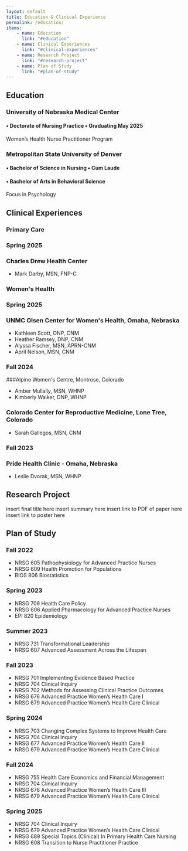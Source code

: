 ```yaml
---
layout: default
title: Education & Clinical Experience
permalink: /education/
items:
    - name: Education
      link: "#education"
    - name: Clinical Experiences
      link: "#clinical-experiences"
    - name: Research Project
      link: "#research-project"
    - name: Plan of Study
      link: "#plan-of-study"
---
```

## Education
### University of Nebraska Medical Center
#### • Doctorate of Nursing Practice • Graduating May 2025
Women’s Health Nurse Practitioner Program

### Metropolitan State University of Denver
#### • Bachelor of Science in Nursing • Cum Laude
#### • Bachelor of Arts in Behavioral Science
Focus in Psychology

## Clinical Experiences

### Primary Care

### Spring 2025

### Charles Drew Health Center

- Mark Darby, MSN, FNP-C

### Women's Health

### Spring 2025
### UNMC Olsen Center for Women's Health, Omaha, Nebraska
- Kathleen Scott, DNP, CNM
- Heather Ramsey, DNP, CNM
- Alyssa Fischer, MSN, APRN-CNM
- April Nelson, MSN, CNM

### Fall 2024

###Alpine Women's Centre, Montrose, Colorado

- Amber Mullally, MSN, WHNP
- Kimberly Walker, DNP, WHNP

### Colorado Center for Reproductive Medicine, Lone Tree, Colorado

- Sarah Gallegos, MSN, CNM

### Fall 2023

### Pride Health Clinic - Omaha, Nebraska
- Leslie Dvorak, MSN, WHNP

## Research Project
insert final title here
insert summary here
insert link to PDF of paper here
insert link to poster here

## Plan of Study
### Fall 2022
* NRSG 605 Pathophysiology for Advanced Practice Nurses
* NRSG 609 Health Promotion for Populations
* BIOS 806 Biostatistics

### Spring 2023
* NRSG 709 Health Care Policy
* NRSG 606 Applied Pharmacology for Advanced Practice Nurses
* EPI 820 Epidemiology

### Summer 2023
* NRSG 731 Transformational Leadership
* NRSG 607 Advanced Assessment Across the Lifespan

### Fall 2023
* NRSG 701 Implementing Evidence Based Practice
* NRSG 704 Clinical Inquiry
* NRSG 702 Methods for Assessing Clinical Practice Outcomes
* NRSG 676 Advanced Practice Women’s Health Care I
* NRSG 679 Advanced Practice Women’s Health Care Clinical

### Spring 2024
* NRSG 703 Changing Complex Systems to Improve Health Care
* NRSG 704 Clinical Inquiry
* NRSG 677 Advanced Practice Women’s Health Care II
* NRSG 679 Advanced Practice Women’s Health Care Clinical

### Fall 2024
* NRSG 755 Health Care Economics and Financial Management
* NRSG 704 Clinical Inquiry
* NRSG 678 Advanced Practice Women’s Health Care III
* NRSG 679 Advanced Practice Women’s Health Care Clinical

### Spring 2025
* NRSG 704 Clinical Inquiry
* NRSG 679 Advanced Practice Women’s Health Care Clinical
* NRSG 689 Special Topics (Clinical) In Primary Health Care Nursing
* NRSG 608 Transition to Nurse Practitioner Practice
